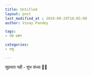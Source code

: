 ```yaml
---
title: Untitled
layout: post
last_modified_at : 2019-09-29T16:05:00
author: Vinay Pandey

tags:
- रवि दर्शन

categories:
- लघु

---
```


सुप्रभात नही - शुभ संध्या 
🙏🙏

